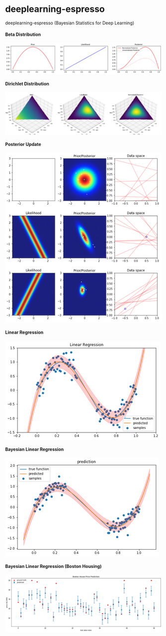 # deeplearning-espresso
deeplearning-espresso (Bayesian Statistics for Deep Learning)

#### Beta Distribution
<img src='src/day1/pics/beta.png'>

#### Dirichlet Distribution
<img src='src/day1/pics/Dirichlet.png'>

#### Posterior Update
<img src='src/day1/pics/posterior update.png'>

#### Linear Regression
<img src='src/day1/pics/linear regression.png'>

#### Bayesian Linear Regression
<img src='src/day1/pics/bayesian regression.png'>

#### Bayesian Linear Regression (Boston Housing)
<img src='src/day1/pics/boston.png'>
